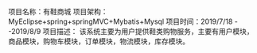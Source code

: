 项目名称：有鞋商城
项目架构：MyEclipse+spring+springMVC+Mybatis+Mysql
项目时间：2019/7/18 --2019/8/9
项目描述： 该系统主要为用户提供鞋类购物服务，主要有用户模块，商品模块，购物车模块，订单模块，物流模块，库存模块。
